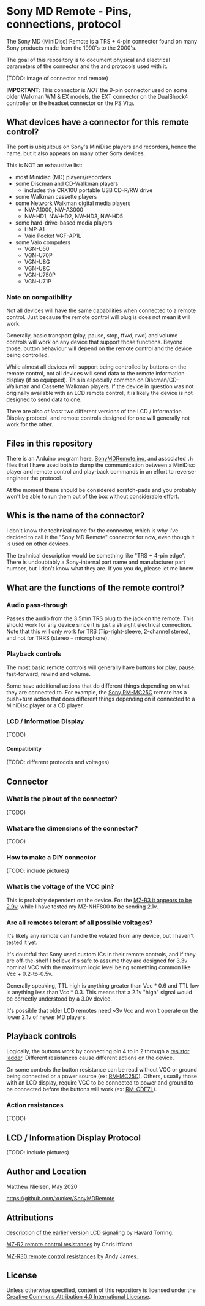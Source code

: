# Sony MD Remote - Pins, connections, protocol

The Sony MD (MiniDisc) Remote is a TRS + 4-pin connector found on many Sony
products made from the 1990's to the 2000's.

The goal of this repository is to document physical and electrical
parameters of the connector and the and protocols used with it.

(TODO: image of connector and remote)

**IMPORTANT**: This connector is *NOT* the 9-pin connector used on some older
Walkman WM & EX models, the EXT connector on the DualShock4 controller or
the headset connector on the PS Vita.

## What devices have a connector for this remote control?

The port is ubiquitous on Sony's MiniDisc players and recorders, hence the name,
but it also appears on many other Sony devices.

This is NOT an exhaustive list:

* most Minidisc (MD) players/recorders
* some Discman and CD-Walkman players
  - includes the CRX10U portable USB CD-R/RW drive
* some Walkman cassette players
* some Network Walkman digital media players
  - NW-A1000, NW-A3000
  - NW-HD1, NW-HD2, NW-HD3, NW-HD5
* some hard-drive-based media players
  - HMP-A1
  - Vaio Pocket VGF-AP1L
* some Vaio computers
  - VGN-U50
  - VGN-U70P
  - VGN-U8G
  - VGN-U8C
  - VGN-U750P
  - VGN-U71P

### Note on compatibility

Not all devices will have the same capabilities when connected to a
remote control. Just because the remote control will plug is does not mean it
will work.

Generally, basic transport (play, pause, stop, ffwd, rwd) and volume controls
will work on any device that support those functions. Beyond those, button
behaviour will depend on the remote control and the device being controlled.

While almost all devices will support being controlled by buttons on the remote
control, not all devices will send data to the remote information display (if so
equipped). This is especially common on Discman/CD-Walkman and Cassette Walkman
players. If the device in question was not originally available with an LCD
remote control, it is likely the device is not designed to send data to one.

There are also *at least* two different versions of the LCD / Information
Display protocol, and remote controls designed for one will generally not work
for the other.

## Files in this repository

There is an Arduino program here, [SonyMDRemote.ino](SonyMDRemote.ino), and associated `.h` files
that I have used both to dump the communication between a MiniDisc player and
remote control and play-back commands in an effort to reverse-engineer the
protocol.

At the moment these should be considered scratch-pads and you probably won't
be able to run them out of the box without considerable effort.

## Whis is the name of the connector?

I don't know the technical name for the connector, which is why I've decided
to call it the "Sony MD Remote" connector for now, even though it is used on
other devices.

The technical description would be something like "TRS + 4-pin edge". There is
undoubtably a Sony-internal part name and manufacturer part number, but I don't
know what they are. If you you do, please let me know.

## What are the functions of the remote control?

### Audio pass-through

Passes the audio from the 3.5mm TRS plug to the jack on the remote. This should
work for any device since it is just a straight electrical connection. Note that
this will only work for TRS (Tip-right-sleeve, 2-channel stereo), and not for
TRRS (stereo + microphone).

### Playback controls

The most basic remote controls will generally have buttons for play, pause,
fast-forward, rewind and volume.

Some have additional actions that do different things depending on what they are
connected to. For example, the [Sony RM-MC25C](Sony+RM-MC25C+remote.md) remote
has a push+turn action that does different things depending on if connected to
a MiniDisc player or a CD player.

### LCD / Information Display

(TODO)

#### Compatibility

(TODO: different protocols and voltages)

## Connector

### What is the pinout of the connector?

(TODO)

### What are the dimensions of the connector?

(TODO)

### How to make a DIY connector

(TODO: include pictures)

### What is the voltage of the VCC pin?

This is probably dependent on the device. For the [MZ-R3 it appears to be 2.9v](https://web.archive.org/web/20090217092709/http://home.no.net/~htoerrin/md_if/md_spek.htm),
while I have tested my MZ-NHF800 to be sending 2.1v.

### Are all remotes tolerant of all possible voltages?

It's likely any remote can handle the volated from any device, but I haven't
tested it yet.

It's doubtful that Sony used custom ICs in their remote controls, and if they
are off-the-shelf I believe it's safe to assume they are designed for 3.3v
nominal VCC with the maximum logic level being something common like
Vcc + 0.2-to-0.5v.

Generally speaking, TTL high is anything greater than Vcc * 0.6 and TTL low is
anything less than Vcc * 0.3. This means that a 2.1v "high" signal would be
correctly understood by a 3.0v device.

It's possible that older LCD remotes need ~3v Vcc and won't operate on the
lower 2.1v of newer MD players.

## Playback controls

Logically, the buttons work by connecting pin 4 to in 2 through a [resistor ladder](https://en.wikipedia.org/wiki/Resistor_ladder).
Different resistances cause different actions on the device.

On some controls the button resistance can be read without VCC or ground being
connected or a power source (ex: [RM-MC25C](./Sony+RM-MC25C+remote.md)).
Others, usually those with an LCD display, require VCC to be connected to power
and ground to be connected before the buttons will work (ex: [RM-CDF7L](./Sony+RM-CDF7L+remote.md)).

###  Action resistances

(TODO)

## LCD / Information Display Protocol

(TODO: include pictures)

## Author and Location

Matthew Nielsen, May 2020

https://github.com/xunker/SonyMDRemote

## Attributions

[description of the earlier version LCD signaling](https://web.archive.org/web/20090217092709/http://home.no.net/~htoerrin/md_if/md_spek.htm) by Havard Torring.

[MZ-R2 remote control resistances](http://www.minidisc.org/r2_remote.html) by Chris Iffland.

[MZ-R30 remote control resistances](http://www.minidisc.org/r3_remote.html) by Andy James.

## License

Unless otherwise specified, content of this repository is licensed under the
[Creative Commons Attribution 4.0 International Licesnse](https://creativecommons.org/licenses/by/4.0/).
